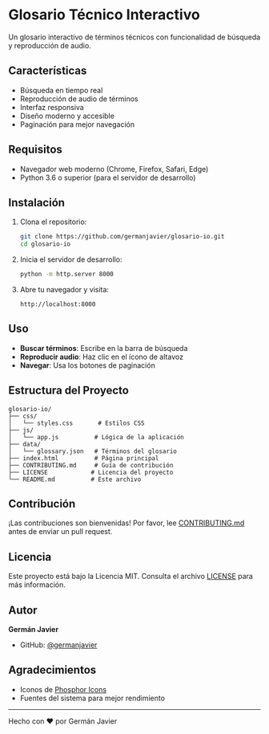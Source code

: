 # Glosario Técnico Interactivo

Un glosario interactivo de términos técnicos con funcionalidad de búsqueda y reproducción de audio.

## Características

- Búsqueda en tiempo real
- Reproducción de audio de términos
- Interfaz responsiva
- Diseño moderno y accesible
- Paginación para mejor navegación

## Requisitos

- Navegador web moderno (Chrome, Firefox, Safari, Edge)
- Python 3.6 o superior (para el servidor de desarrollo)

## Instalación

1. Clona el repositorio:
   ```bash
   git clone https://github.com/germanjavier/glosario-io.git
   cd glosario-io
   ```

2. Inicia el servidor de desarrollo:
   ```bash
   python -m http.server 8000
   ```

3. Abre tu navegador y visita:
   ```
   http://localhost:8000
   ```

## Uso

- **Buscar términos**: Escribe en la barra de búsqueda
- **Reproducir audio**: Haz clic en el ícono de altavoz
- **Navegar**: Usa los botones de paginación

## Estructura del Proyecto

```
glosario-io/
├── css/
│   └── styles.css       # Estilos CSS
├── js/
│   └── app.js          # Lógica de la aplicación
├── data/
│   └── glossary.json   # Términos del glosario
├── index.html          # Página principal
├── CONTRIBUTING.md     # Guía de contribución
├── LICENSE            # Licencia del proyecto
└── README.md          # Este archivo
```

## Contribución

¡Las contribuciones son bienvenidas! Por favor, lee [CONTRIBUTING.md](CONTRIBUTING.md) antes de enviar un pull request.

## Licencia

Este proyecto está bajo la Licencia MIT. Consulta el archivo [LICENSE](LICENSE) para más información.

## Autor

**Germán Javier**  
- GitHub: [@germanjavier](https://github.com/germanjavier)  

## Agradecimientos

- Iconos de [Phosphor Icons](https://iconify.design/)
- Fuentes del sistema para mejor rendimiento

---

Hecho con ❤️ por Germán Javier
